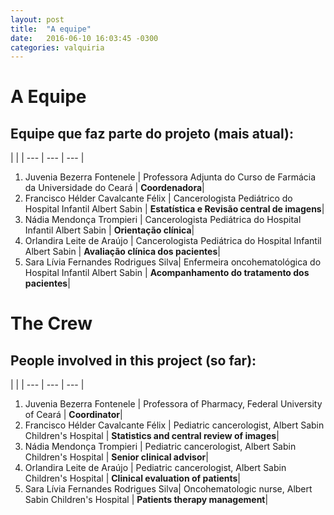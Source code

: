 ```yaml
---
layout: post
title:  "A equipe"
date:   2016-06-10 16:03:45 -0300
categories: valquiria
---
```


# A Equipe

## Equipe que faz parte do projeto (mais atual):

 | | |
--- | --- | --- |
1. Juvenia Bezerra Fontenele | Professora Adjunta do Curso de Farmácia da Universidade do Ceará  | **Coordenadora**|
2. Francisco Hélder Cavalcante Félix | Cancerologista Pediátrico do Hospital Infantil Albert Sabin |  **Estatística e Revisão central de imagens**|
3. Nádia Mendonça Trompieri | Cancerologista Pediátrica do Hospital Infantil Albert Sabin |  **Orientação clínica**|
4. Orlandira Leite de Araújo | Cancerologista Pediátrica do Hospital Infantil Albert Sabin  | **Avaliação clínica dos pacientes**|
5. Sara Lívia Fernandes Rodrigues Silva| Enfermeira oncohematológica do Hospital Infantil Albert Sabin |  **Acompanhamento do tratamento dos pacientes**|

# The Crew

## People involved in this project (so far):

 | | |
--- | --- | --- |
1. Juvenia Bezerra Fontenele | Professora of Pharmacy, Federal University of Ceará  | **Coordinator**|
2. Francisco Hélder Cavalcante Félix | Pediatric cancerologist, Albert Sabin Children's Hospital |  **Statistics and central review of images**|
3. Nádia Mendonça Trompieri | Pediatric cancerologist, Albert Sabin Children's Hospital |  **Senior clinical advisor**|
4. Orlandira Leite de Araújo | Pediatric cancerologist, Albert Sabin Children's Hospital  | **Clinical evaluation of patients**|
5. Sara Lívia Fernandes Rodrigues Silva| Oncohematologic nurse, Albert Sabin Children's Hospital |  **Patients therapy management**|
